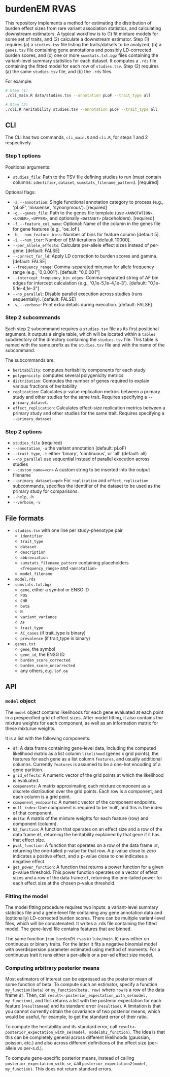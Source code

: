 # burdenEM RVAS

This repository implements a method for estimating the distribution of burden effect sizes from rare variant association statistics, and calculating downstream estimators. A typical workflow is to (1) fit mixture models for some set of traits, and (2) calculate a downstream estimator. Step (1) requires (a) a `studies.tsv` file listing the traits/datsets to be analyzed, (b) a `genes.tsv` file containing gene annotations and possibly LD-corrected burden scores, and (c) one or more `sumstats.txt.bgz` files containing the variant-level summary statistics for each dataset. It computes a `.rds` file containing the fitted model for each row of `studies.tsv`. Step (2) requires (a) the same `studies.tsv` file, and (b) the `.rds` files. 

For example:

```bash
# Step (1)
./cli_main.R data/studies.tsv --annotation pLoF --trait_type all

# Step (2)
./cli.R heritability studies.tsv --annotation pLoF --trait_type all
```

## CLI

The CLI has two commands, `cli_main.R` and `cli.R`, for steps 1 and 2 respectively.

### Step 1 options
Positional arguments:
- `studies_file`: Path to the TSV file defining studies to run (must contain columns: `identifier`, `dataset`, `sumstats_filename_pattern`). [required]

Optional flags:
- `-a`, `--annotation`: Single functional annotation category to process (e.g., 'pLoF', 'missense', 'synonymous'). [required]
- `-g`, `--genes_file`: Path to the genes file template (use `<ANNOTATION>`, `<LOWER>`, `<UPPER>`, and optionally `<DATASET>` placeholders). [required]
- `-f`, `--feature_col_name`: Optional: Name of the column in the genes file for gene features (e.g., 'oe_lof').
- `-b`, `--num_feature_bins`: Number of bins for feature column [default 5].
- `-i`, `--num_iter`: Number of EM iterations [default 10000].
- `--per_allele_effects`: Calculate per-allele effect sizes instead of per-gene. [default: FALSE]
- `--correct_for_ld`: Apply LD correction to burden scores and gamma. [default: FALSE]
- `--frequency_range`: Comma-separated min,max for allele frequency range (e.g., '0,0.001'). [default: "0,0.001"]
- `--intercept_frequency_bin_edges`: Comma-separated string of AF bin edges for intercept calculation (e.g., '0,1e-5,1e-4,1e-3'). [default: "0,1e-5,1e-4,1e-3"]
- `--no_parallel`: Disable parallel execution across studies (runs sequentially). [default: FALSE]
- `-v`, `--verbose`: Print extra details during execution. [default: FALSE]


### Step 2 subcommands
Each step 2 subcommand requires a `studies.tsv` file as its first positional argument. It outputs a single table, which will be located within a `tables` subdirectory of the directory containing the `studies.tsv` file. This table is named with the same prefix as the `studies.tsv` file and with the name of the subcommand.

The subcommands are:
- `heritability`: computes heritability components for each study
- `polygenicity`: computes several polygenicity metrics
- `distribution`: Computes the number of genes required to explain various fractions of heritability
- `replication`: Calculates p-value replication metrics between a primary study and other studies for the same trait. Requires specifying a `--primary_dataset`.
- `effect_replication`: Calculates effect-size replication metrics between a primary study and other studies for the same trait. Requires specifying a `--primary_dataset`.

### Step 2 options
- `studies_file` (required)
- `--annotation`, `-a` the variant annotation (default: pLoF)
- `--trait_type`, `-t` either 'binary', 'continuous', or 'all' (default: all)
- `--no_parallel` use sequential instead of parallel execution across studies
- `--custom_name=<cn>` A custom string to be inserted into the output filename
- `--primary_dataset=<pd>` For `replication` and `effect_replication` subcommands, specifies the identifier of the dataset to be used as the primary study for comparisons.
- `--help`, `-h`
- `--verbose`, `-v`

## File formats
- `.studies.tsv` with one line per study-phenotype pair
    - `identifier`
    - `trait_type`
    - `dataset`
    - `description`
    - `abbreviation`
    - `sumstats_filename_pattern` containing placeholders `<frequency_range>` and `<annotation>`
    - `model_filename`
- `.model.rds`
- `.sumstats.txt.bgz`
    - `gene`, either a symbol or ENSG ID
    - `POS`
    - `CHR`
    - `beta`
    - `N`
    - `variant_variance`
    - `AF`
    - `trait_type`
    - `AC_cases` (if trait_type is binary)
    - `prevalence` (if trait_type is binary)
- `.genes.txt`
    - `gene`, the symbol
    - `gene_id`, the ENSG ID
    - `burden_score_corrected`
    - `burden_score_uncorrected`
    - any others, e.g. `lof.oe`

## API

### `model` object
The `model` object contains likelihoods
for each gene evaluated at each point in a prespecified grid of effect sizes. After
model fitting, it also contains the mixture weights for each component,
as well as an information matrix for these mixturue weights.

It is a list with the following components:

- `df`: A data frame containing gene-level data, including the computed likelihood matrix as a list column `likelihood` (genes x grid points), the features for each gene as a list column `features`, and usually additional columns. Currently `features` is assumed to be a one-hot encoding of a gene partition.
- `grid_effects`: A numeric vector of the grid points at which the likelihood is evaluated.
- `components`: A matrix approximating each mixture component as a discrete distribution over the grid points. Each row is a component, and each column is a grid point.
- `component_endpoints`: A numeric vector of the component endpoints.
- `null_index`: One component is required to be 'null', and this is the index of that component.
- `delta`: A matrix of the mixture weights for each feature (row) and component (column).
- `h2_function`: A function that operates on an effect size and a row of the data frame `df`, returning the heritability explained by that gene if it has that effect size.
- `pval_function`: A function that operates on a row of the data frame `df`, returning the one-tailed p-value for that row. A p-value close to zero indicates a postive effect, and a p-value close to one indicates a negative effect.
- `get_power_function`: A function that returns a power function for a given p-value threshold. This power function operates on a vector of effect sizes and a row of the data frame `df`, returning the one-tailed power for each effect size at the chosen p-value threshold.

### Fitting the model
The model fitting procedure requires two inputs: a variant-level summary statistics file and a gene-level file containing any gene annotation data and (optionally) LD-corrected burden scores. There can be multiple variant-level files, which will be concatenated. It writes a .rds file containing the fitted model. The gene-level file contains features that are binned.

The same function (`run_burdenEM_rvas` in `luke/main.R`) runs either on continuous or binary traits. For the latter it fits a negative binomial model with overdispersion parameter estimated using method of moments. For a continuous trait it runs either a per-allele or a per-sd effect size model.

### Computing arbitrary posterior means
Most estimators of interest can be expressed as the posterior mean of some function of beta. To compute
such an estimator, specify a function `my_function(beta)` or `my_function(beta, row)` where `row` is a row of the data frame `df`. Then, call `result<-posterior_expectation_with_se(model, my_function)`, and this returns a list with the posterior expectation for each feature (`result$mean`) and its standard error (`result$se`). A limitation is that you cannot currently obtain the covariance of two posterior means, which would be useful, for example, to get the standard error of their ratio.

To compute the heritability and its standard error, call `result<-posterior_expectation_with_se(model, model$h2_function)`. The idea is that this can be completely general across different likelihoods (gaussian, poisson, etc.) and also across different definitions of the effect size (per-allele vs per-s.d.).

To compute gene-specific posterior means, instead of calling `posterior_expectation_with_se`, call `posterior_expectation2(model, my_function)`. This does not return standard errors.